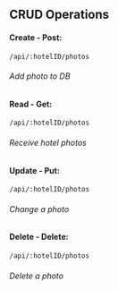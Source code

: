 ## CRUD Operations

#### Create - Post:
`/api/:hotelID/photos`

###### Add photo to DB

#### Read - Get:
`/api/:hotelID/photos`

###### Receive hotel photos

#### Update - Put:
`/api/:hotelID/photos`

###### Change a photo

#### Delete - Delete:
`/api/:hotelID/photos`

###### Delete a photo
